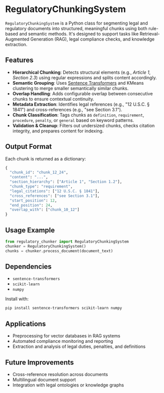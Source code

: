 # RegulatoryChunkingSystem

`RegulatoryChunkingSystem` is a Python class for segmenting legal and regulatory documents into structured, meaningful chunks using both rule-based and semantic methods. It's designed to support tasks like Retrieval-Augmented Generation (RAG), legal compliance checks, and knowledge extraction.

## Features

* **Hierarchical Chunking**: Detects structural elements (e.g., *Article 1*, *Section 2.3*) using regular expressions and splits content accordingly.
* **Semantic Grouping**: Uses [Sentence Transformers](https://www.sbert.net/) and KMeans clustering to merge smaller semantically similar chunks.
* **Overlap Handling**: Adds configurable overlap between consecutive chunks to ensure contextual continuity.
* **Metadata Extraction**: Identifies legal references (e.g., "12 U.S.C. § 1841") and cross-references (e.g., "see Section 3.1").
* **Chunk Classification**: Tags chunks as `definition`, `requirement`, `procedure`, `penalty`, or `general` based on keyword patterns.
* **Validation & Cleanup**: Filters out undersized chunks, checks citation integrity, and prepares content for indexing.

## Output Format

Each chunk is returned as a dictionary:

```python
{
  "chunk_id": "chunk_12_24",
  "content": "...",
  "section_hierarchy": ["Article 1", "Section 1.2"],
  "chunk_type": "requirement",
  "legal_citations": ["12 U.S.C. § 1841"],
  "cross_references": ["see Section 3.1"],
  "start_position": 12,
  "end_position": 24,
  "overlap_with": ["chunk_10_12"]
}
```

## Usage Example

```python
from regulatory_chunker import RegulatoryChunkingSystem
chunker = RegulatoryChunkingSystem()
chunks = chunker.process_document(document_text)
```

## Dependencies

* `sentence-transformers`
* `scikit-learn`
* `numpy`

Install with:

```bash
pip install sentence-transformers scikit-learn numpy
```

## Applications

* Preprocessing for vector databases in RAG systems
* Automated compliance monitoring and reporting
* Extraction and analysis of legal duties, penalties, and definitions

## Future Improvements

* Cross-reference resolution across documents
* Multilingual document support
* Integration with legal ontologies or knowledge graphs
